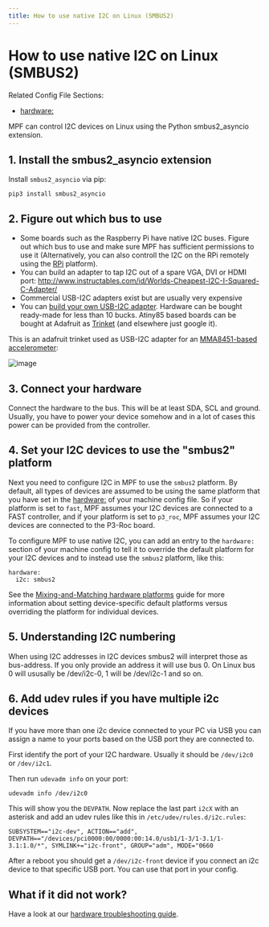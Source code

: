 ```yaml
---
title: How to use native I2C on Linux (SMBUS2)
---
```


# How to use native I2C on Linux (SMBUS2)


Related Config File Sections:

* [hardware:](../config/hardware.md)

MPF can control I2C devices on Linux using the Python smbus2_asyncio
extension.

## 1. Install the smbus2_asyncio extension

Install `smbus2_asyncio` via pip:

    pip3 install smbus2_asyncio

## 2. Figure out which bus to use

* Some boards such as the Raspberry Pi have native I2C buses. Figure
    out which bus to use and make sure MPF has sufficient permissions to
    use it (Alternatively, you can also controll the I2C on the RPi
    remotely using the [RPi](rpi.md) platform).
* You can build an adapter to tap I2C out of a spare VGA, DVI or HDMI
    port:
    <http://www.instructables.com/id/Worlds-Cheapest-I2C-I-Squared-C-Adapter/>
* Commercial USB-I2C adapters exist but are usually very expensive
* You can [build your own USB-I2C
    adapter](https://github.com/harbaum/I2C-Tiny-USB). Hardware can be
    bought ready-made for less than 10 bucks. Atiny85 based boards can
    be bought at Adafruit as
    [Trinket](https://www.adafruit.com/product/1501) (and elsewhere just
    google it).

This is an adafruit trinket used as USB-I2C adapter for an
[MMA8451-based accelerometer](mma8451.md):

![image](images/mma8451-i2c-usb-accelerometer.jpg)

## 3. Connect your hardware

Connect the hardware to the bus. This will be at least SDA, SCL and
ground. Usually, you have to power your device somehow and in a lot of
cases this power can be provided from the controller.

## 4. Set your I2C devices to use the "smbus2" platform

Next you need to configure I2C in MPF to use the `smbus2` platform. By
default, all types of devices are assumed to be using the same platform
that you have set in the [hardware:](../config/hardware.md) of your machine config file. So if your platform is set to
`fast`, MPF assumes your I2C devices are connected to a FAST controller,
and if your platform is set to `p3_roc`, MPF assumes your I2C devices
are connected to the P3-Roc board.

To configure MPF to use native I2C, you can add an entry to the
`hardware:` section of your machine config to tell it to override the
default platform for your I2C devices and to instead use the `smbus2`
platform, like this:

``` mpf-config
hardware:
  i2c: smbus2
```

See the [Mixing-and-Matching hardware platforms](platform.md) guide for
more information about setting device-specific default platforms versus
overriding the platform for individual devices.

## 5. Understanding I2C numbering

When using I2C addresses in I2C devices smbus2 will interpret those as
bus-address. If you only provide an address it will use bus 0. On Linux
bus 0 will ususally be /dev/i2c-0, 1 will be /dev/i2c-1 and so on.

## 6. Add udev rules if you have multiple i2c devices

If you have more than one i2c device connected to your PC via USB you
can assign a name to your ports based on the USB port they are connected
to.

First identify the port of your I2C hardware. Usually it should be
`/dev/i2c0` or `/dev/i2c1`.

Then run `udevadm info` on your port:

``` shell
udevadm info /dev/i2c0
```

This will show you the `DEVPATH`. Now replace the last part `i2cX` with
an asterisk and add an udev rules like this in
`/etc/udev/rules.d/i2c.rules`:

    SUBSYSTEM=="i2c-dev", ACTION=="add", DEVPATH=="/devices/pci0000:00/0000:00:14.0/usb1/1-3/1-3.1/1-3.1:1.0/*", SYMLINK+="i2c-front", GROUP="adm", MODE="0660

After a reboot you should get a `/dev/i2c-front` device if you connect
an i2c device to that specific USB port. You can use that port in your
config.

## What if it did not work?

Have a look at our [hardware troubleshooting guide](troubleshooting_hardware/index.md).
